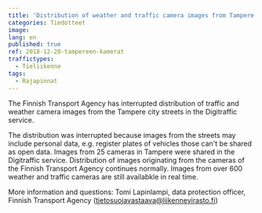 ```yaml
---
title: 'Distribution of weather and traffic camera images from Tampere'
categories: Tiedotteet
image: 
lang: en
published: true
ref: 2018-12-20-tampereen-kamerat
traffictypes:
  - Tieliikenne
tags:
  - Rajapinnat
---
```


The Finnish Transport Agency has interrupted distribution of traffic and weather camera images from the Tampere city streets in the Digitraffic service. 

The distribution was interrupted because images from the streets may include personal data, e.g. register plates of vehicles those can't be shared as open data.
Images from 25 cameras in Tampere were shared in the Digitraffic service. Distribution of images originating from the cameras of the Finnish Transport Agency continues normally. Images from over 600 weather and traffic cameras are still availabkle in real time.

More information and questions: Tomi Lapinlampi, data protection officer, Finnish Transport Agency (tietosuojavastaava@liikennevirasto.fi)



